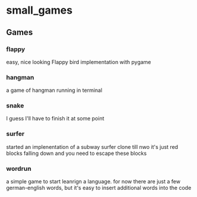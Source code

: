 # small_games

## Games
### flappy
easy, nice looking Flappy bird implementation with pygame

### hangman
a game of hangman running in terminal

### snake
I guess I'll have to finish it at some point

### surfer
started an implenentation of a subway surfer clone
till nwo it's just red blocks falling down and you need to escape these blocks

### wordrun
a simple game to start leanrign a language. for now there are just a few german-english words, but it's easy to insert additional words into the code
